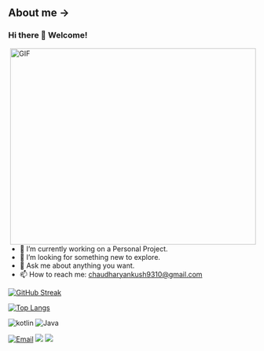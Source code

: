 ## About me ->
### Hi there 👋 Welcome!

<!--
**Ankush9310/Ankush9310** is a ✨ _special_ ✨ repository because its `README.md` (this file) appears on your GitHub profile.

Here are some ideas to get you started


- 🔭 I’m currently working on ...
- 🌱 I’m currently learning ...
- 👯 I’m looking to collaborate on ...
- 🤔 I’m looking for help with ...
- 💬 Ask me about ...
- 📫 How to reach me: ...
- 😄 Pronouns: ...
- ⚡ Fun fact: ...
-->

<img align="right" alt="GIF" src="https://media0.giphy.com/media/xUA7bdpLxQhsSQdyog/giphy.gif" width="500" height="400" />

- 🔭 I’m currently working on a Personal Project.
- 🤔 I’m looking for something new to explore.
- 💬 Ask me about anything you want.
- 📫 How to reach me: chaudharyankush9310@gmail.com

[![GitHub Streak](https://github-readme-streak-stats.herokuapp.com?user=Ankush9310)](https://git.io/streak-stats)

[![Top Langs](https://github-readme-stats.vercel.app/api/top-langs/?username=Ankush9310&show_icons=true&layout=compact&theme=vue)](https://github.com/Ankush9310/github-readme-stats)

<img src="https://img.shields.io/badge/Kotlin-303030?style=for-the-badge&logo=kotlin" alt="kotlin"> <img src="https://img.shields.io/badge/Java-303030?style=for-the-badge&logo=Java" alt="Java">

[![Email](https://img.shields.io/badge/Gmail-D14836?style=for-the-badge&logo=gmail&logoColor=white)](mailto:chaudharyankush9310@gmail.com)
[![](https://img.shields.io/badge/LinkedIn-0077B5?style=for-the-badge&logo=linkedin&logoColor=white)](https://www.linkedin.com/in/ankush-chaudhary-9310a/")
[![](https://img.shields.io/badge/Instagram-purple?style=for-the-badge&logo=instagram&logoColor=white)](https://www.instagram.com/ankush.chaudhary.93/)
